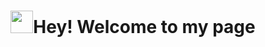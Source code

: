 <h1 align="center"> <img src="https://emojis.slackmojis.com/emojis/images/1643514389/3643/cool-doge.gif?1643514389" width="36"/>Hey! Welcome to my page </h1>
